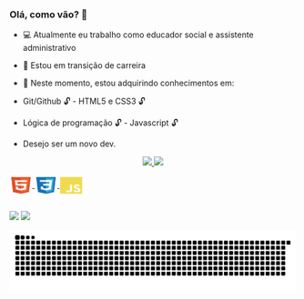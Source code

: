 ### Olá, como vão? 👋

- 💻 Atualmente eu trabalho como educador social e assistente administrativo
- 🤞 Estou em transição de carreira

- 📝 Neste momento, estou adquirindo conhecimentos em:


- Git/Github 🔓    - HTML5 e CSS3 🔓
- Lógica de programação 🔓    - Javascript 🔓

- Desejo ser um novo dev.


<div align="center">
  <a href="https://github.com/cleitonds">
  <img height="150em" src="https://github-readme-stats.vercel.app/api?username=cleitonds&show_icons=true&theme=highcontrast&include_all_commits=true&count_private=true"/>
  <img height="150em" src="https://github-readme-stats.vercel.app/api/top-langs/?username=cleitonds&layout=compact&langs_count=7&theme=highcontrast"/>
</div>
  
  <div style="display: inline_block"><br>
    <img align="center" height="30" width="40" src="https://raw.githubusercontent.com/devicons/devicon/master/icons/html5/html5-original.svg">
    <img align="center" height="30" width="40" src="https://raw.githubusercontent.com/devicons/devicon/master/icons/css3/css3-original.svg">
    <img align="center" height="30" width="40" src="https://raw.githubusercontent.com/devicons/devicon/master/icons/javascript/javascript-plain.svg">
    
    
  </div>
  
  ##
  
  <div> 
    <a href="https://instagram.com/_cleitonds" target="_blank"><img src="https://img.shields.io/badge/-Instagram-%23E4405F?style=for-the-badge&logo=instagram&logoColor=white" target="_blank"></a>
    <a href = "mailto:cleitoonsccp@gmail.com"><img src="https://img.shields.io/badge/Gmail-D14836?style=for-the-badge&logo=gmail&logoColor=white" target="_blank"></a>
    
  
   </div>
  
   ![Snake animation](https://github.com/cleitonds/cleitonds/blob/output/github-contribution-grid-snake.svg)
 
